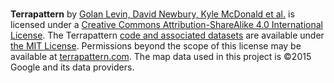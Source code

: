 <br /><span xmlns:dct="http://purl.org/dc/terms/" href="http://purl.org/dc/dcmitype/InteractiveResource" property="dct:title" rel="dct:type"><strong>Terrapattern</strong></span> by <a xmlns:cc="http://creativecommons.org/ns#" href="terrapattern.com" property="cc:attributionName" rel="cc:attributionURL">Golan Levin, David Newbury, Kyle McDonald et al.</a> is licensed under a <a rel="license" href="http://creativecommons.org/licenses/by-sa/4.0/">Creative Commons Attribution-ShareAlike 4.0 International License</a>. The Terrapattern <a href="http://github.com/workergnome/terrapattern" target="_blank">code and associated datasets</a> are available under <a href="https://opensource.org/licenses/MIT" target="_blank">the MIT License</a>. Permissions beyond the scope of this license may be available at <a xmlns:cc="http://creativecommons.org/ns#" href="terrapattern.com" rel="cc:morePermissions">terrapattern.com</a>. The map data used in this project is &#169;2015 Google and its data providers.
